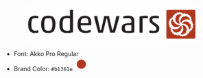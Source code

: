 <div align="center">
  <img width="400" src="./dark-text-logo.png">
</div>

- Font: Akko Pro Regular
- Brand Color: `#b1361e` ![color]

[color]: ./color.svg
